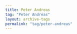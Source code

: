 ```yaml
---
title: Peter Andreas
tag: "Peter Andreas"
layout: archive-tags
permalink: "tag/peter-andreas"
---
```

